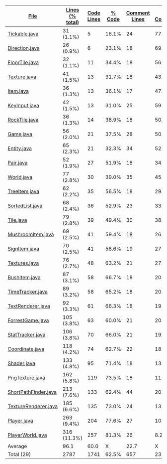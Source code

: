 
|[File](https://github.com/ilja615/ForrestGame/tree/master/statistics%2Ftotal%2Fname_ascending.md%2F)|[Lines (% total)](https://github.com/ilja615/ForrestGame/tree/master/statistics%2Ftotal%2Flines_descending.md%2F)|[Code Lines](https://github.com/ilja615/ForrestGame/tree/master/statistics%2Ftotal%2Fcode_descending.md%2F)|[% Code](https://github.com/ilja615/ForrestGame/tree/master/statistics%2Ftotal%2Fproportion_code_descending.md%2F)|[Comment Lines](https://github.com/ilja615/ForrestGame/tree/master/statistics%2Ftotal%2Fcomments_descending.md%2F)|[% Comment](https://github.com/ilja615/ForrestGame/tree/master/statistics%2Ftotal%2Fproportion_comments_descending.md%2F)|[Blank Lines](https://github.com/ilja615/ForrestGame/tree/master/statistics%2Ftotal%2Fblanks_descending.md%2F)|[% Blank](https://github.com/ilja615/ForrestGame/tree/master/statistics%2Ftotal%2Fproportion_blanks_descending.md%2F)|
| --- | --- | --- | --- | --- | --- | --- | --- |
|[Tickable.java](https://github.com/ilja615/ForrestGame/tree/master/src%2Fmain%2Fjava%2Fcom%2Fgithub%2Filja615%2Fforrestgame%2Futil%2FTickable.java)|31 (1.1%)|5|16.1%|24|77.4%|2|6.5%|
|[Direction.java](https://github.com/ilja615/ForrestGame/tree/master/src%2Fmain%2Fjava%2Fcom%2Fgithub%2Filja615%2Fforrestgame%2Futil%2FDirection.java)|26 (0.9%)|6|23.1%|18|69.2%|2|7.7%|
|[FloorTile.java](https://github.com/ilja615/ForrestGame/tree/master/src%2Fmain%2Fjava%2Fcom%2Fgithub%2Filja615%2Fforrestgame%2Ftiles%2FFloorTile.java)|32 (1.1%)|11|34.4%|18|56.3%|3|9.4%|
|[Texture.java](https://github.com/ilja615/ForrestGame/tree/master/src%2Fmain%2Fjava%2Fcom%2Fgithub%2Filja615%2Fforrestgame%2Fgui%2Ftexture%2FTexture.java)|41 (1.5%)|13|31.7%|18|43.9%|10|24.4%|
|[Item.java](https://github.com/ilja615/ForrestGame/tree/master/src%2Fmain%2Fjava%2Fcom%2Fgithub%2Filja615%2Fforrestgame%2Ftiles%2Fitems%2FItem.java)|36 (1.3%)|13|36.1%|17|47.2%|6|16.7%|
|[KeyInput.java](https://github.com/ilja615/ForrestGame/tree/master/src%2Fmain%2Fjava%2Fcom%2Fgithub%2Filja615%2Fforrestgame%2Futil%2FKeyInput.java)|42 (1.5%)|13|31.0%|25|59.5%|4|9.5%|
|[RockTile.java](https://github.com/ilja615/ForrestGame/tree/master/src%2Fmain%2Fjava%2Fcom%2Fgithub%2Filja615%2Fforrestgame%2Ftiles%2FRockTile.java)|36 (1.3%)|14|38.9%|18|50.0%|4|11.1%|
|[Game.java](https://github.com/ilja615/ForrestGame/tree/master/src%2Fmain%2Fjava%2Fcom%2Fgithub%2Filja615%2Fforrestgame%2FGame.java)|56 (2.0%)|21|37.5%|28|50.0%|7|12.5%|
|[Entity.java](https://github.com/ilja615/ForrestGame/tree/master/src%2Fmain%2Fjava%2Fcom%2Fgithub%2Filja615%2Fforrestgame%2Fentity%2FEntity.java)|65 (2.3%)|21|32.3%|34|52.3%|10|15.4%|
|[Pair.java](https://github.com/ilja615/ForrestGame/tree/master/src%2Fmain%2Fjava%2Fcom%2Fgithub%2Filja615%2Fforrestgame%2Futil%2FPair.java)|52 (1.9%)|27|51.9%|18|34.6%|7|13.5%|
|[World.java](https://github.com/ilja615/ForrestGame/tree/master/src%2Fmain%2Fjava%2Fcom%2Fgithub%2Filja615%2Fforrestgame%2Fworld%2FWorld.java)|77 (2.8%)|30|39.0%|35|45.5%|12|15.6%|
|[TreeItem.java](https://github.com/ilja615/ForrestGame/tree/master/src%2Fmain%2Fjava%2Fcom%2Fgithub%2Filja615%2Fforrestgame%2Ftiles%2Fitems%2FTreeItem.java)|62 (2.2%)|35|56.5%|18|29.0%|9|14.5%|
|[SortedList.java](https://github.com/ilja615/ForrestGame/tree/master/src%2Fmain%2Fjava%2Fcom%2Fgithub%2Filja615%2Fforrestgame%2Futil%2FSortedList.java)|68 (2.4%)|36|52.9%|23|33.8%|9|13.2%|
|[Tile.java](https://github.com/ilja615/ForrestGame/tree/master/src%2Fmain%2Fjava%2Fcom%2Fgithub%2Filja615%2Fforrestgame%2Ftiles%2FTile.java)|79 (2.8%)|39|49.4%|30|38.0%|10|12.7%|
|[MushroomItem.java](https://github.com/ilja615/ForrestGame/tree/master/src%2Fmain%2Fjava%2Fcom%2Fgithub%2Filja615%2Fforrestgame%2Ftiles%2Fitems%2FMushroomItem.java)|69 (2.5%)|41|59.4%|18|26.1%|10|14.5%|
|[SignItem.java](https://github.com/ilja615/ForrestGame/tree/master/src%2Fmain%2Fjava%2Fcom%2Fgithub%2Filja615%2Fforrestgame%2Ftiles%2Fitems%2FSignItem.java)|70 (2.5%)|41|58.6%|19|27.1%|10|14.3%|
|[Textures.java](https://github.com/ilja615/ForrestGame/tree/master/src%2Fmain%2Fjava%2Fcom%2Fgithub%2Filja615%2Fforrestgame%2Fgui%2Ftexture%2FTextures.java)|76 (2.7%)|48|63.2%|21|27.6%|7|9.2%|
|[BushItem.java](https://github.com/ilja615/ForrestGame/tree/master/src%2Fmain%2Fjava%2Fcom%2Fgithub%2Filja615%2Fforrestgame%2Ftiles%2Fitems%2FBushItem.java)|87 (3.1%)|58|66.7%|18|20.7%|11|12.6%|
|[TimeTracker.java](https://github.com/ilja615/ForrestGame/tree/master/src%2Fmain%2Fjava%2Fcom%2Fgithub%2Filja615%2Fforrestgame%2Fworld%2FTimeTracker.java)|89 (3.2%)|58|65.2%|18|20.2%|13|14.6%|
|[TextRenderer.java](https://github.com/ilja615/ForrestGame/tree/master/src%2Fmain%2Fjava%2Fcom%2Fgithub%2Filja615%2Fforrestgame%2Fgui%2Frenderer%2FTextRenderer.java)|92 (3.3%)|61|66.3%|18|19.6%|13|14.1%|
|[ForrestGame.java](https://github.com/ilja615/ForrestGame/tree/master/src%2Fmain%2Fjava%2Fcom%2Fgithub%2Filja615%2Fforrestgame%2FForrestGame.java)|105 (3.8%)|63|60.0%|21|20.0%|21|20.0%|
|[StatTracker.java](https://github.com/ilja615/ForrestGame/tree/master/src%2Fmain%2Fjava%2Fcom%2Fgithub%2Filja615%2Fforrestgame%2Fentity%2FStatTracker.java)|106 (3.8%)|70|66.0%|21|19.8%|15|14.2%|
|[Coordinate.java](https://github.com/ilja615/ForrestGame/tree/master/src%2Fmain%2Fjava%2Fcom%2Fgithub%2Filja615%2Fforrestgame%2Futil%2FCoordinate.java)|118 (4.2%)|74|62.7%|22|18.6%|22|18.6%|
|[Shader.java](https://github.com/ilja615/ForrestGame/tree/master/src%2Fmain%2Fjava%2Fcom%2Fgithub%2Filja615%2Fforrestgame%2Fgui%2Fshader%2FShader.java)|133 (4.8%)|95|71.4%|18|13.5%|20|15.0%|
|[PngTexture.java](https://github.com/ilja615/ForrestGame/tree/master/src%2Fmain%2Fjava%2Fcom%2Fgithub%2Filja615%2Fforrestgame%2Fgui%2Ftexture%2FPngTexture.java)|162 (5.8%)|119|73.5%|18|11.1%|25|15.4%|
|[ShortPathFinder.java](https://github.com/ilja615/ForrestGame/tree/master/src%2Fmain%2Fjava%2Fcom%2Fgithub%2Filja615%2Fforrestgame%2Futil%2FShortPathFinder.java)|213 (7.6%)|133|62.4%|44|20.7%|36|16.9%|
|[TextureRenderer.java](https://github.com/ilja615/ForrestGame/tree/master/src%2Fmain%2Fjava%2Fcom%2Fgithub%2Filja615%2Fforrestgame%2Fgui%2Frenderer%2FTextureRenderer.java)|185 (6.6%)|135|73.0%|24|13.0%|26|14.1%|
|[Player.java](https://github.com/ilja615/ForrestGame/tree/master/src%2Fmain%2Fjava%2Fcom%2Fgithub%2Filja615%2Fforrestgame%2Fentity%2FPlayer.java)|263 (9.4%)|204|77.6%|27|10.3%|32|12.2%|
|[PlayerWorld.java](https://github.com/ilja615/ForrestGame/tree/master/src%2Fmain%2Fjava%2Fcom%2Fgithub%2Filja615%2Fforrestgame%2Fworld%2FPlayerWorld.java)|316 (11.3%)|257|81.3%|26|8.2%|33|10.4%|
|Average |96.1|60.0|X|22.7|X|13.4|X|
|Total (29)|2787|1741|62.5%|657| 23.6%|389|14.0%|